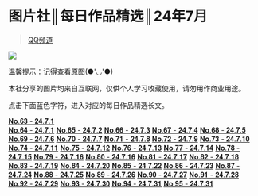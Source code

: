 # 图片社║每日作品精选║24年7月  
> [QQ频道](https://pd.qq.com/s/6ujz3xn09)  
  
![](https://i.postimg.cc/SN3vG7k7/6d6kgl.png)  
    
温馨提示：记得查看原图(●'◡'●) 

本社分享的图片均来自互联网，仅供个人学习收藏使用，请勿用作商业用途。  

点击下面蓝色字符，进入对应的每日作品精选长文。  
  
[𝐍𝐨.𝟔𝟑 - 𝟐𝟒.𝟕.𝟏](https://pd.qq.com/s/4nzlybnhr)  
[𝐍𝐨.𝟔𝟒 - 𝟐𝟒.𝟕.𝟏](https://pd.qq.com/s/hhupn51sa)
[𝐍𝐨.𝟔𝟓 - 𝟐𝟒.𝟕.𝟐](https://pd.qq.com/s/3scyznt5v)
[𝐍𝐨.𝟔𝟔 - 𝟐𝟒.𝟕.𝟑](https://pd.qq.com/s/75oxo904r)
[𝐍𝐨.𝟔𝟕 - 𝟐𝟒.𝟕.𝟒](https://pd.qq.com/s/ae3vizpct)
[𝐍𝐨.𝟔𝟖 - 𝟐𝟒.𝟕.𝟓](https://pd.qq.com/s/7hd3fdizo)
[𝐍𝐨.𝟔𝟗 - 𝟐𝟒.𝟕.𝟔](https://pd.qq.com/s/8ped4jlr7)
[𝐍𝐨.𝟕𝟎 - 𝟐𝟒.𝟕.𝟕](https://pd.qq.com/s/2huxkhs2l)
[𝐍𝐨.𝟕𝟏 - 𝟐𝟒.𝟕.𝟖](https://pd.qq.com/s/cns7c4m45)
[𝐍𝐨.𝟕𝟐 - 𝟐𝟒.𝟕.𝟗](https://pd.qq.com/s/dy085y2jf)
[𝐍𝐨.𝟕𝟑 - 𝟐𝟒.𝟕.𝟏𝟎](https://pd.qq.com/s/a7calnegl)
[𝐍𝐨.𝟕𝟒 - 𝟐𝟒.𝟕.𝟏𝟏](https://pd.qq.com/s/1skj7trtp)
[𝐍𝐨.𝟕𝟓 - 𝟐𝟒.𝟕.𝟏𝟐](https://pd.qq.com/s/egrn3s4ys)
[𝐍𝐨.𝟕𝟔 - 𝟐𝟒.𝟕.𝟏𝟑](https://pd.qq.com/s/f5a4s6t63)
[𝐍𝐨.𝟕𝟕 - 𝟐𝟒.𝟕.𝟏𝟒](https://pd.qq.com/s/dvsx79b2y)
[𝐍𝐨.𝟕𝟖 - 𝟐𝟒.𝟕.𝟏𝟓](https://pd.qq.com/s/174p7046g)
[𝐍𝐨.𝟕𝟗 - 𝟐𝟒.𝟕.𝟏𝟔](https://pd.qq.com/s/g1fwg8p1b)
[𝐍𝐨.𝟖𝟎 - 𝟐𝟒.𝟕.𝟏𝟔](https://pd.qq.com/s/hezr5g3gy)
[𝐍𝐨.𝟖𝟏 - 𝟐𝟒.𝟕.𝟏𝟕](https://pd.qq.com/s/bssy5uwkc)
[𝐍𝐨.𝟖𝟐 - 𝟐𝟒.𝟕.𝟏𝟖](https://pd.qq.com/s/2znw891va)
[𝐍𝐨.𝟖𝟑 - 𝟐𝟒.𝟕.𝟏𝟗](https://pd.qq.com/s/gaj51i04m)
[𝐍𝐨.𝟖𝟒 - 𝟐𝟒.𝟕.𝟐𝟎](https://pd.qq.com/s/egwn9a3xo)
[𝐍𝐨.𝟖𝟓 - 𝟐𝟒.𝟕.𝟐𝟐](https://pd.qq.com/s/ek2yd4c43)
[𝐍𝐨.𝟖𝟔 - 𝟐𝟒.𝟕.𝟐𝟑](https://pd.qq.com/s/hr7oqjmpi)
[𝐍𝐨.𝟖𝟕 - 𝟐𝟒.𝟕.𝟐𝟒](https://pd.qq.com/s/ayefzxxpj)
[𝐍𝐨.𝟖𝟖 - 𝟐𝟒.𝟕.𝟐𝟓](https://pd.qq.com/s/by3nzcy39)
[𝐍𝐨.𝟖𝟗 - 𝟐𝟒.𝟕.𝟐𝟔](https://pd.qq.com/s/do8uiulsp)
[𝐍𝐨.𝟗𝟎 - 𝟐𝟒.𝟕.𝟐𝟕](https://pd.qq.com/s/fwfn9zm1t)
[𝐍𝐨.𝟗𝟏 - 𝟐𝟒.𝟕.𝟐𝟖](https://pd.qq.com/s/oxuxen41)
[𝐍𝐨.𝟗𝟐 - 𝟐𝟒.𝟕.𝟐𝟗](https://pd.qq.com/s/5y6alu7f5)
[𝐍𝐨.𝟗𝟑 - 𝟐𝟒.𝟕.𝟑𝟎](https://pd.qq.com/s/f4zh361ch)
[𝐍𝐨.𝟗𝟒 - 𝟐𝟒.𝟕.𝟑𝟏](https://pd.qq.com/s/2pibtdnib)
[𝐍𝐨.𝟗𝟓 - 𝟐𝟒.𝟕.𝟑𝟏](https://pd.qq.com/s/cqdh5795v)